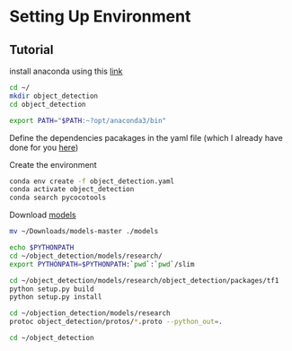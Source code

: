 # Setting Up Environment
## Tutorial

install anaconda using this [link](https://www.anaconda.com/products/individual)
```bash
cd ~/
mkdir object_detection
cd object_detection

export PATH="$PATH:~?opt/anaconda3/bin"
```

Define the dependencies pacakages in the yaml file
(which I already have done for you [here](https://github.com/holyjen123/CustomDetector/blob/master/env_setting/objection_detection.yaml))

Create the environment
```bash
conda env create -f object_detection.yaml
conda activate object_detection
conda search pycocotools
```

Download [models](https://github.com/tensorflow/models)
```bash
mv ~/Downloads/models-master ./models

echo $PYTHONPATH 
cd ~/object_detection/models/research/
export PYTHONPATH=$PYTHONPATH:`pwd`:`pwd`/slim 

cd ~/object_detection/models/research/object_detection/packages/tf1
python setup.py build
python setup.py install

cd ~/objection_detection/models/research
protoc object_detection/protos/*.proto --python_out=.

cd ~/object_detection
```
